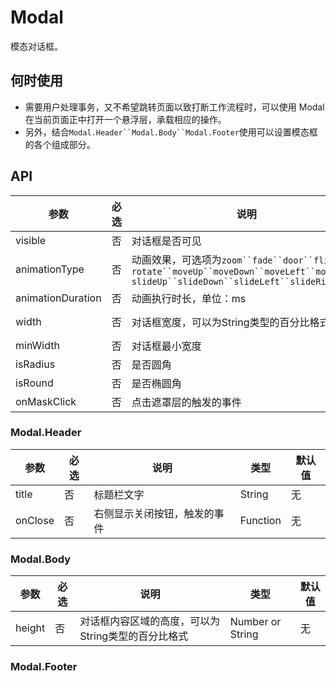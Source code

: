 # Modal

模态对话框。

## 何时使用

- 需要用户处理事务，又不希望跳转页面以致打断工作流程时，可以使用 Modal 在当前页面正中打开一个悬浮层，承载相应的操作。
- 另外，结合`Modal.Header``Modal.Body``Modal.Footer`使用可以设置模态框的各个组成部分。

## API

| 参数               | 必选 | 说明                                            | 类型     | 默认值 |
|-------------------|-----|------------------------------------------------|----------|-------|
| visible           | 否 | 对话框是否可见                                     | Boolean     | false    |
| animationType     | 否 | 动画效果，可选项为`zoom``fade``door``flip`<br/>`rotate``moveUp``moveDown``moveLeft``moveRight`<br/>`slideUp``slideDown``slideLeft``slideRight`  | String   | zoom    |
| animationDuration | 否 | 动画执行时长，单位：ms                              | Number              | 300    |
| width             | 否 | 对话框宽度，可以为String类型的百分比格式               | Number or String    | 600    |
| minWidth          | 否 | 对话框最小宽度                                     | Number              | 270    |
| isRadius          | 否 | 是否圆角                                          | Boolean             | false  |
| isRound           | 否 | 是否椭圆角                                        | Boolean             | false  |
| onMaskClick       | 否 | 点击遮罩层的触发的事件                               | Function            | 无     |

### Modal.Header

| 参数               | 必选 | 说明                                            | 类型     | 默认值 |
|-------------------|-----|------------------------------------------------|----------|-------|
| title             | 否 | 标题栏文字                                        | String     | 无    |
| onClose           | 否 | 右侧显示关闭按钮，触发的事件                          | Function   | 无    |

### Modal.Body

| 参数               | 必选 | 说明                                            | 类型     | 默认值 |
|-------------------|-----|------------------------------------------------|----------|-------|
| height            | 否 | 对话框内容区域的高度，可以为String类型的百分比格式  | Number or String    | 无    |

### Modal.Footer
